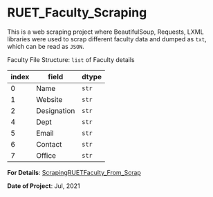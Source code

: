# RUET_Faculty_Scraping
This is a web scraping project where BeautifulSoup, Requests, LXML libraries were used to scrap different faculty data and dumped as `txt`, which can be read as `JSON`.

Faculty File Structure: `list` of Faculty details <br>

| index | field | dtype |
|----------|----------|----------|
| 0 | Name | `str` |
| 1 | Website | `str` |
| 2 | Designation | `str` |
| 4 | Dept | `str` |
| 5 | Email | `str` |
| 6 | Contact | `str` |
| 7 | Office | `str` |

<b>For Details</b>: <a href='https://sites.google.com/view/scrappingruetfaculty/home'>ScrapingRUETFaculty_From_Scrap</a> <br>

<b>Date of Project</b>: Jul, 2021

